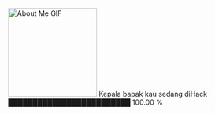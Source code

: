 <img src="https://github.com/7oSkaaa/7oSkaaa/blob/main/Images/about_me.gif?raw=true" alt="About Me GIF" width="180px">
Kepala bapak kau sedang diHack    █████████████████████████   100.00 %

